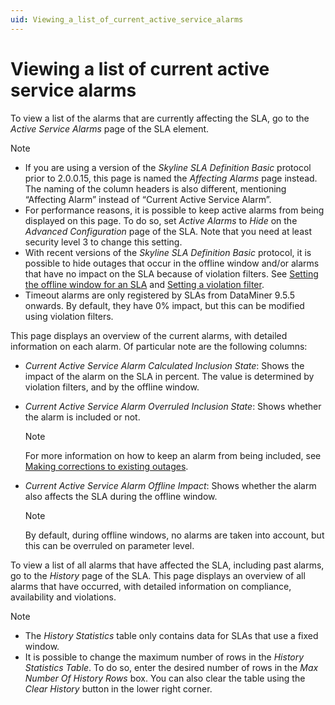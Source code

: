 ```yaml
---
uid: Viewing_a_list_of_current_active_service_alarms
---
```


# Viewing a list of current active service alarms

To view a list of the alarms that are currently affecting the SLA, go to the *Active Service Alarms* page of the SLA element.

> [!NOTE]
>
> - If you are using a version of the *Skyline SLA Definition Basic* protocol prior to 2.0.0.15, this page is named the *Affecting Alarms* page instead. The naming of the column headers is also different, mentioning “Affecting Alarm” instead of “Current Active Service Alarm”.
> - For performance reasons, it is possible to keep active alarms from being displayed on this page. To do so, set *Active Alarms* to *Hide* on the *Advanced Configuration* page of the SLA. Note that you need at least security level 3 to change this setting.
> - With recent versions of the *Skyline SLA Definition Basic* protocol, it is possible to hide outages that occur in the offline window and/or alarms that have no impact on the SLA because of violation filters. See [Setting the offline window for an SLA](xref:Setting_the_offline_window_for_an_SLA) and [Setting a violation filter](xref:Configuring_the_alarm_settings_for_an_SLA#setting-a-violation-filter).
> - Timeout alarms are only registered by SLAs from DataMiner 9.5.5 onwards. By default, they have 0% impact, but this can be modified using violation filters.

This page displays an overview of the current alarms, with detailed information on each alarm. Of particular note are the following columns:

- *Current Active Service Alarm Calculated Inclusion State*: Shows the impact of the alarm on the SLA in percent. The value is determined by violation filters, and by the offline window.

- *Current Active Service Alarm Overruled Inclusion State*: Shows whether the alarm is included or not.

    > [!NOTE]
    > For more information on how to keep an alarm from being included, see [Making corrections to existing outages](xref:Making_corrections_to_existing_outages).

- *Current Active Service Alarm Offline Impact*: Shows whether the alarm also affects the SLA during the offline window.

    > [!NOTE]
    > By default, during offline windows, no alarms are taken into account, but this can be overruled on parameter level.

To view a list of all alarms that have affected the SLA, including past alarms, go to the *History* page of the SLA. This page displays an overview of all alarms that have occurred, with detailed information on compliance, availability and violations.

> [!NOTE]
> - The *History Statistics* table only contains data for SLAs that use a fixed window.
> - It is possible to change the maximum number of rows in the *History Statistics Table*. To do so, enter the desired number of rows in the *Max Number Of History Rows* box. You can also clear the table using the *Clear History* button in the lower right corner.
>
